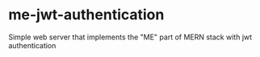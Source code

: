 # me-jwt-authentication
Simple web server that implements the "ME" part of MERN stack with jwt authentication

